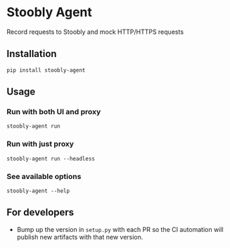 # Stoobly Agent

Record requests to Stoobly and mock HTTP/HTTPS requests

## Installation

```
pip install stoobly-agent
```

## Usage

### Run with both UI and proxy

```
stoobly-agent run
```

### Run with just proxy

```
stoobly-agent run --headless
```

### See available options

```
stoobly-agent --help
```

## For developers

- Bump up the version in `setup.py` with each PR so the CI automation will publish new artifacts with that new version.

